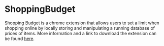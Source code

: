 # ShoppingBudget
Shopping Budget is a chrome extension that allows users to set a limit when shopping online by locally storing and manipulating a running database of prices of items. More information and a link to download the extension can be found [here](https://chrome.google.com/webstore/detail/shopping-budget/acemlhpcfedjmajpcipbdndijgfdhgjd).
